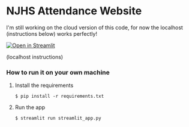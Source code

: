 # NJHS Attendance Website

I'm still working on the cloud version of this code, for now the localhost (instructions below) works perfectly!

[![Open in Streamlit](https://static.streamlit.io/badges/streamlit_badge_black_white.svg)](https://njhsattendance.streamlit.app/)


(localhost instructions)
### How to run it on your own machine

1. Install the requirements

   ```
   $ pip install -r requirements.txt
   ```

2. Run the app

   ```
   $ streamlit run streamlit_app.py
   ```
